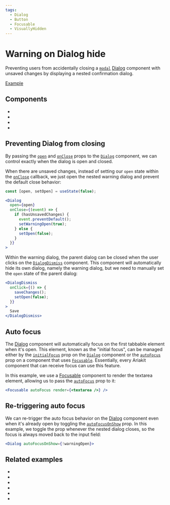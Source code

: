 ```yaml
---
tags:
  - Dialog
  - Button
  - Focusable
  - VisuallyHidden
---
```


# Warning on Dialog hide

<div data-description>

Preventing users from accidentally closing a [`modal`](/reference/dialog#modal) [Dialog](/components/dialog) component with unsaved changes by displaying a nested confirmation dialog.

</div>

<div data-tags></div>

<a href="./index.tsx" data-playground>Example</a>

## Components

<div data-cards="components">

- [](/components/dialog)
- [](/components/button)
- [](/components/focusable)
- [](/components/visually-hidden)

</div>

## Preventing Dialog from closing

By passing the [`open`](/reference/dialog#open) and [`onClose`](/reference/dialog#onclose) props to the [`Dialog`](/reference/dialog) component, we can control exactly when the dialog is open and closed.

When there are unsaved changes, instead of setting our `open` state within the [`onClose`](/reference/dialog#onclose) callback, we just open the nested warning dialog and prevent the default close behavior:

```jsx {7,8,10}
const [open, setOpen] = useState(false);

<Dialog
  open={open}
  onClose={(event) => {
    if (hasUnsavedChanges) {
      event.preventDefault();
      setWarningOpen(true);
    } else {
      setOpen(false);
    }
  }}
>
```

Within the warning dialog, the parent dialog can be closed when the user clicks on the [`DialogDismiss`](/reference/dialog-dismiss) component. This component will automatically hide its own dialog, namely the warning dialog, but we need to manually set the `open` state of the parent dialog:

```jsx {2-5}
<DialogDismiss
  onClick={() => {
    saveChanges();
    setOpen(false);
  }}
>
  Save
</DialogDismiss>
```

## Auto focus

The [Dialog](/components/dialog) component will automatically focus on the first tabbable element when it's open. This element, known as the "initial focus", can be managed either by the [`initialFocus`](/reference/dialog#initialfocus) prop on the [`Dialog`](/reference/dialog) component or the [`autoFocus`](/reference/focusable#autofocus) prop on a component that uses [`Focusable`](/reference/focusable). Essentially, every Ariakit component that can receive focus can use this feature.

In this example, we use a [Focusable](/components/focusable) component to render the textarea element, allowing us to pass the [`autoFocus`](/reference/focusable#autofocus) prop to it:

```jsx
<Focusable autoFocus render={<textarea />} />
```

## Re-triggering auto focus

We can re-trigger the auto focus behavior on the [Dialog](/components/dialog) component even when it's already open by toggling the [`autoFocusOnShow`](/reference/dialog#autofocusonshow) prop. In this example, we toggle the prop whenever the nested dialog closes, so the focus is always moved back to the input field:

```jsx
<Dialog autoFocusOnShow={!warningOpen}>
```

## Related examples

<div data-cards="examples">

- [](/examples/dialog-nested)
- [](/examples/dialog-animated)
- [](/examples/dialog-backdrop-scrollable)
- [](/examples/dialog-react-toastify)
- [](/examples/dialog-next-router)
- [](/examples/combobox-textarea)

</div>
